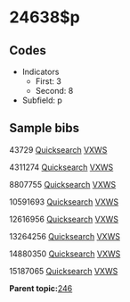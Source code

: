 # 24638$p

## Codes

-   Indicators
    -   First: 3
    -   Second: 8
-   Subfield: p

## Sample bibs

43729 [Quicksearch](https://search.library.yale.edu/catalog/43729) [VXWS](http://prodorbis.library.yale.edu:7014/vxws/GetHoldingsService?bibId=43729)

4311274 [Quicksearch](https://search.library.yale.edu/catalog/4311274) [VXWS](http://prodorbis.library.yale.edu:7014/vxws/GetHoldingsService?bibId=4311274)

8807755 [Quicksearch](https://search.library.yale.edu/catalog/8807755) [VXWS](http://prodorbis.library.yale.edu:7014/vxws/GetHoldingsService?bibId=8807755)

10591693 [Quicksearch](https://search.library.yale.edu/catalog/10591693) [VXWS](http://prodorbis.library.yale.edu:7014/vxws/GetHoldingsService?bibId=10591693)

12616956 [Quicksearch](https://search.library.yale.edu/catalog/12616956) [VXWS](http://prodorbis.library.yale.edu:7014/vxws/GetHoldingsService?bibId=12616956)

13264256 [Quicksearch](https://search.library.yale.edu/catalog/13264256) [VXWS](http://prodorbis.library.yale.edu:7014/vxws/GetHoldingsService?bibId=13264256)

14880350 [Quicksearch](https://search.library.yale.edu/catalog/14880350) [VXWS](http://prodorbis.library.yale.edu:7014/vxws/GetHoldingsService?bibId=14880350)

15187065 [Quicksearch](https://search.library.yale.edu/catalog/15187065) [VXWS](http://prodorbis.library.yale.edu:7014/vxws/GetHoldingsService?bibId=15187065)

**Parent topic:**[246](../../tags/246/246.md)


